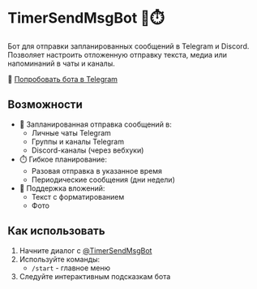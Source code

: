 # TimerSendMsgBot 🤖⏱️

Бот для отправки запланированных сообщений в Telegram и Discord. Позволяет настроить отложенную отправку текста, медиа или напоминаний в чаты и каналы.

🚀 [Попробовать бота в Telegram](https://t.me/TimerSendMsgBot)

## Возможности

- 📅 Запланированная отправка сообщений в:
  - Личные чаты Telegram
  - Группы и каналы Telegram
  - Discord-каналы (через вебхуки)
- ⏱️ Гибкое планирование:
  - Разовая отправка в указанное время
  - Периодические сообщения (дни недели)
- 📎 Поддержка вложений:
  - Текст с форматированием
  - Фото

## Как использовать

1. Начните диалог с [@TimerSendMsgBot](https://t.me/TimerSendMsgBot)
2. Используйте команды:
   - `/start` - главное меню
3. Следуйте интерактивным подсказкам бота
